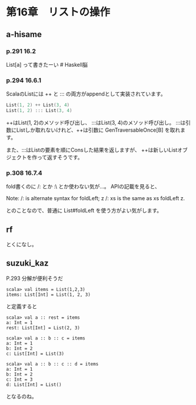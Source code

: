 # 第16章　リストの操作

## a-hisame

### p.291 16.2

List[a] って書きたーい # Haskell脳

### p.294 16.6.1

ScalaのListには ++ と ::: の両方がappendとして実装されています。

```scala
List(1, 2) ++ List(3, 4)
List(1, 2) ::: List(3, 4)
```

++はList(1, 2)のメソッド呼び出し、 :::はList(3, 4)のメソッド呼び出し。
:::は引数にListしか取れないけれど、++は引数に GenTraversableOnce[B] を取れます。

また、:::はListの要素を順にConsした結果を返しますが、
++は新しいListオブジェクトを作って返すそうです。

### p.308 16.7.4

fold書くのに /: とか :\ とか使わない気が…。
APIの記載を見ると、

Note: /: is alternate syntax for foldLeft; z /: xs is the same as xs foldLeft z.

とのことなので、普通に List#foldLeft を使う方がよい気がします。


## rf

とくになし。

## suzuki_kaz

P.293 分解が便利そうだ

```
scala> val items = List(1,2,3)
items: List[Int] = List(1, 2, 3)
```

と定義すると
```
scala> val a :: rest = items
a: Int = 1
rest: List[Int] = List(2, 3)

scala> val a :: b :: c = items
a: Int = 1
b: Int = 2
c: List[Int] = List(3)

scala> val a :: b :: c :: d = items
a: Int = 1
b: Int = 2
c: Int = 3
d: List[Int] = List()
```
となるのね。
